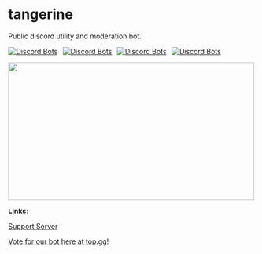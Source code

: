 # tangerine
Public discord utility and moderation bot.      

[![Discord Bots](https://top.gg/api/widget/status/701793346225700934.svg)](https://top.gg/bot/701793346225700934)   [![Discord Bots](https://top.gg/api/widget/servers/701793346225700934.svg)](https://top.gg/bot/701793346225700934)   [![Discord Bots](https://top.gg/api/widget/upvotes/701793346225700934.svg)](https://top.gg/bot/701793346225700934)   [![Discord Bots](https://top.gg/api/widget/lib/701793346225700934.svg)](https://top.gg/bot/701793346225700934)

<img src="https://raw.githubusercontent.com/tangerine-bot/tangerine/master/tangerine_banner.png" width="500" height="281" />


**Links**:

[Support Server](https://discord.gg/uwcgjYw)

[Vote for our bot here at top.gg!](https://top.gg/bot/701793346225700934/vote)
